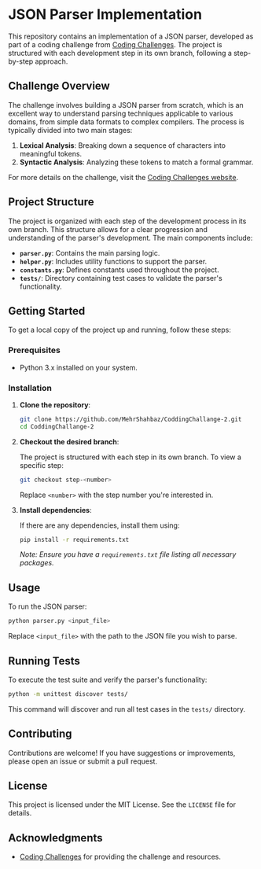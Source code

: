 # JSON Parser Implementation

This repository contains an implementation of a JSON parser, developed as part of a coding challenge from [Coding Challenges](https://codingchallenges.fyi/challenges/challenge-json-parser). The project is structured with each development step in its own branch, following a step-by-step approach.

## Challenge Overview

The challenge involves building a JSON parser from scratch, which is an excellent way to understand parsing techniques applicable to various domains, from simple data formats to complex compilers. The process is typically divided into two main stages:

1. **Lexical Analysis**: Breaking down a sequence of characters into meaningful tokens.
2. **Syntactic Analysis**: Analyzing these tokens to match a formal grammar.

For more details on the challenge, visit the [Coding Challenges website](https://codingchallenges.fyi/challenges/challenge-json-parser).

## Project Structure

The project is organized with each step of the development process in its own branch. This structure allows for a clear progression and understanding of the parser's development. The main components include:

- **`parser.py`**: Contains the main parsing logic.
- **`helper.py`**: Includes utility functions to support the parser.
- **`constants.py`**: Defines constants used throughout the project.
- **`tests/`**: Directory containing test cases to validate the parser's functionality.

## Getting Started

To get a local copy of the project up and running, follow these steps:

### Prerequisites

- Python 3.x installed on your system.

### Installation

1. **Clone the repository**:

   ```bash
   git clone https://github.com/MehrShahbaz/CoddingChallange-2.git
   cd CoddingChallange-2
   ```

2. **Checkout the desired branch**:

   The project is structured with each step in its own branch. To view a specific step:

   ```bash
   git checkout step-<number>
   ```

   Replace `<number>` with the step number you're interested in.

3. **Install dependencies**:

   If there are any dependencies, install them using:

   ```bash
   pip install -r requirements.txt
   ```

   *Note: Ensure you have a `requirements.txt` file listing all necessary packages.*

## Usage

To run the JSON parser:

```bash
python parser.py <input_file>
```

Replace `<input_file>` with the path to the JSON file you wish to parse.

## Running Tests

To execute the test suite and verify the parser's functionality:

```bash
python -m unittest discover tests/
```

This command will discover and run all test cases in the `tests/` directory.

## Contributing

Contributions are welcome! If you have suggestions or improvements, please open an issue or submit a pull request.

## License

This project is licensed under the MIT License. See the `LICENSE` file for details.

## Acknowledgments

- [Coding Challenges](https://codingchallenges.fyi/challenges/challenge-json-parser) for providing the challenge and resources.